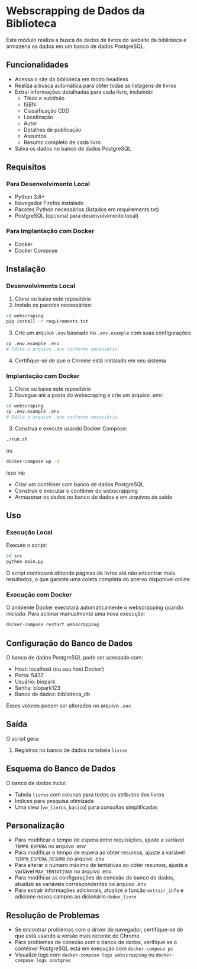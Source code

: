 # Webscrapping de Dados da Biblioteca

Este módulo realiza a busca de dados de livros do website da biblioteca e armazena os dados em um banco de dados PostgreSQL.

## Funcionalidades

- Acessa o site da biblioteca em modo headless
- Realiza a busca automática para obter todas as listagens de livros
- Extrai informações detalhadas para cada livro, incluindo:
  - Título e subtítulo
  - ISBN
  - Classificação CDD
  - Localização
  - Autor
  - Detalhes de publicação
  - Assuntos
  - Resumo completo de cada livro
- Salva os dados no banco de dados PostgreSQL

## Requisitos

### Para Desenvolvimento Local
- Python 3.8+
- Navegador Firefox instalado
- Pacotes Python necessários (listados em requirements.txt)
- PostgreSQL (opcional para desenvolvimento local)

### Para Implantação com Docker
- Docker
- Docker Compose

## Instalação

### Desenvolvimento Local
1. Clone ou baixe este repositório
2. Instale os pacotes necessários:

```bash
cd webscraping
pip install -r requirements.txt
```

3. Crie um arquivo `.env` baseado no `.env.example` com suas configurações

```bash
cp .env.example .env
# Edite o arquivo .env conforme necessário
```

4. Certifique-se de que o Chrome está instalado em seu sistema

### Implantação com Docker
1. Clone ou baixe este repositório
2. Navegue até a pasta do webscraping e crie um arquivo .env:

```bash
cd webscraping
cp .env.example .env
# Edite o arquivo .env conforme necessário
```

3. Construa e execute usando Docker Compose:

```bash
./run.sh
```

ou

```bash
docker-compose up -d
```

Isso irá:
- Criar um contêiner com banco de dados PostgreSQL
- Construir e executar o contêiner do webscrapping
- Armazenar os dados no banco de dados e em arquivos de saída

## Uso

### Execução Local
Execute o script:

```bash
cd src
python main.py
```

O script continuará obtendo páginas de livros até não encontrar mais resultados, o que garante uma coleta completa do acervo disponível online.

### Execução com Docker
O ambiente Docker executará automaticamente o webscrapping quando iniciado. Para acionar manualmente uma nova execução:

```bash
docker-compose restart webscrapping
```

## Configuração do Banco de Dados

O banco de dados PostgreSQL pode ser acessado com:
- Host: localhost (ou seu host Docker)
- Porta: 5437
- Usuário: biopark
- Senha: biopark123
- Banco de dados: biblioteca_db

Esses valores podem ser alterados no arquivo `.env`.

## Saída

O script gera:
1. Registros no banco de dados na tabela `livros`

## Esquema do Banco de Dados

O banco de dados inclui:
- Tabela `livros` com colunas para todos os atributos dos livros
- Índices para pesquisa otimizada
- Uma view (`vw_livros_basico`) para consultas simplificadas

## Personalização

- Para modificar o tempo de espera entre requisições, ajuste a variável `TEMPO_ESPERA` no arquivo .env
- Para modificar o tempo de espera ao obter resumos, ajuste a variável `TEMPO_ESPERA_RESUMO` no arquivo .env
- Para alterar o número máximo de tentativas ao obter resumos, ajuste a variável `MAX_TENTATIVAS` no arquivo .env
- Para modificar as configurações de conexão do banco de dados, atualize as variáveis correspondentes no arquivo .env
- Para extrair informações adicionais, atualize a função `extrair_info` e adicione novos campos ao dicionário `dados_livro`

## Resolução de Problemas

- Se encontrar problemas com o driver do navegador, certifique-se de que está usando a versão mais recente do Chrome
- Para problemas de conexão com o banco de dados, verifique se o contêiner PostgreSQL está em execução com `docker-compose ps`
- Visualize logs com `docker-compose logs webscrapping` ou `docker-compose logs postgres`
